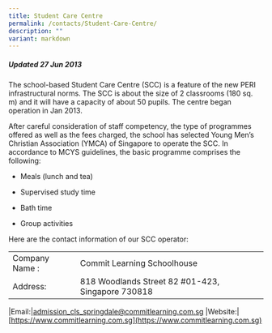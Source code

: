 ```yaml
---
title: Student Care Centre
permalink: /contacts/Student-Care-Centre/
description: ""
variant: markdown
---
```

##### Updated 27 Jun 2013  

The school-based Student Care Centre (SCC) is a feature of the new PERI infrastructural norms. The SCC is about the size of 2 classrooms (180 sq. m) and it will have a capacity of about 50 pupils. The centre began operation in Jan 2013.

  

After careful consideration of staff competency, the type of programmes offered as well as the fees charged, the school has selected Young Men’s Christian Association (YMCA) of Singapore to operate the SCC. In accordance to MCYS guidelines, the basic programme comprises the following:

  

*   Meals (lunch and tea)  
    
*   Supervised study time  
    
*   Bath time  
    
*   Group activities  
      
    

Here are the contact information of our SCC operator:


|   |   |
| -------- | -------- | 
| Company Name :     | Commit Learning Schoolhouse   | 
|Address:|818 Woodlands Street 82 #01-423, Singapore 730818

|Email:|[admission_cls_springdale@commitlearning.com.sg](mailto:admission_cls_springdale@commitlearning.com.sg)
|Website:|[https://www.commitlearning.com.sg](https://www.commitlearning.com.sg)